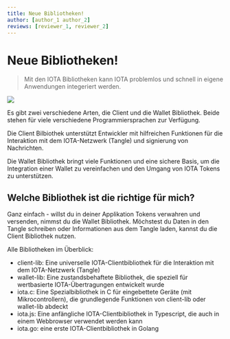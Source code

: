```yaml
---
title: Neue Bibliotheken!
author: [author_1 author_2]
reviews: [reviewer_1, reviewer_2]
---
```


# Neue Bibliotheken!

> Mit den IOTA Bibliotheken kann IOTA problemlos und schnell in eigene Anwendungen integeriert werden. 

![](https://blog.iota.org/content/images/size/w2000/2021/03/IOTA_client_libraries.png)

Es gibt zwei verschiedene Arten, die Client und die Wallet Bibliothek. Beide stehen für viele verschiedene Programmiersprachen zur Verfügung.

Die Client Bilbiothek unterstützt Entwickler mit hilfreichen Funktionen für die Interaktion mit dem IOTA-Netzwerk (Tangle) und signierung von Nachrichten.

Die Wallet Bibliothek bringt viele Funktionen und eine sichere Basis, um die Integration einer Wallet zu vereinfachen und den Umgang von IOTA Tokens zu unterstützen. 

## Welche Bibliothek ist die richtige für mich?
Ganz einfach - willst du in deiner Applikation Tokens verwahren und versenden, nimmst du die Wallet Bibliothek. Möchstest du Daten in den Tangle schreiben oder Informationen aus dem Tangle laden, kannst du die Client Bibliothek nutzen.


Alle Bibliotheken im Überblick:
- client-lib: Eine universelle IOTA-Clientbibliothek für die Interaktion mit dem IOTA-Netzwerk (Tangle)
- wallet-lib: Eine zustandsbehaftete Bibliothek, die speziell für wertbasierte IOTA-Übertragungen entwickelt wurde
- iota.c: Eine Spezialbibliothek in C für eingebettete Geräte (mit Mikrocontrollern), die grundlegende Funktionen von client-lib oder wallet-lib abdeckt
- iota.js: Eine anfängliche IOTA-Clientbibliothek in Typescript, die auch in einem Webbrowser verwendet werden kann
- iota.go: eine erste IOTA-Clientbibliothek in Golang